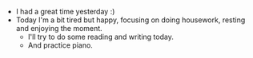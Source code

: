 - I had a great time yesterday :)
- Today I'm a bit tired but happy, focusing on doing housework, resting and enjoying the moment.
  - I'll try to do some reading and writing today.
  - And practice piano.
